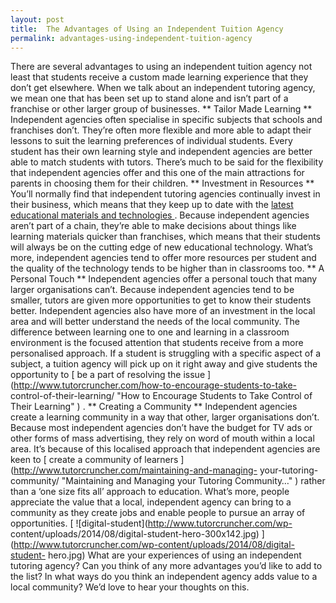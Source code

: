 ```yaml
---
layout: post
title:  The Advantages of Using an Independent Tuition Agency
permalink: advantages-using-independent-tuition-agency
---
```

There are several advantages to using an independent tuition agency not least
that students receive a custom made learning experience that they don’t get
elsewhere. When we talk about an independent tutoring agency, we mean one that
has been set up to stand alone and isn’t part of a franchise or other larger
group of businesses. ** Tailor Made Learning ** Independent agencies often
specialise in specific subjects that schools and franchises don’t. They’re
often more flexible and more able to adapt their lessons to suit the learning
preferences of individual students. Every student has their own learning style
and independent agencies are better able to match students with tutors.
There’s much to be said for the flexibility that independent agencies offer
and this one of the main attractions for parents in choosing them for their
children. ** Investment in Resources ** You’ll normally find that independent
tutoring agencies continually invest in their business, which means that they
keep up to date with the [ latest educational materials and technologies
](http://www.tutorcruncher.com/technology-teaching-ideas-for-private-tutors/
"Technology Teaching Ideas for Private Tutors" ) . Because independent
agencies aren’t part of a chain, they’re able to make decisions about things
like learning materials quicker than franchises, which means that their
students will always be on the cutting edge of new educational technology.
What’s more, independent agencies tend to offer more resources per student and
the quality of the technology tends to be higher than in classrooms too. ** A
Personal Touch ** Independent agencies offer a personal touch that many larger
organisations can’t. Because independent agencies tend to be smaller, tutors
are given more opportunities to get to know their students better. Independent
agencies also have more of an investment in the local area and will better
understand the needs of the local community. The difference between learning
one to one and learning in a classroom environment is the focused attention
that students receive from a more personalised approach. If a student is
struggling with a specific aspect of a subject, a tuition agency will pick up
on it right away and give students the opportunity to [ be a part of resolving
the issue ](http://www.tutorcruncher.com/how-to-encourage-students-to-take-
control-of-their-learning/ "How to Encourage Students to Take Control of Their
Learning" ) . ** Creating a Community ** Independent agencies create a
learning community in a way that other, larger organisations don’t. Because
most independent agencies don’t have the budget for TV ads or other forms of
mass advertising, they rely on word of mouth within a local area. It’s because
of this localised approach that independent agencies are keen to [ create a
community of learners ](http://www.tutorcruncher.com/maintaining-and-managing-
your-tutoring-community/ "Maintaining and Managing your Tutoring Community…" )
rather than a ‘one size fits all’ approach to education. What’s more, people
appreciate the value that a local, independent agency can bring to a community
as they create jobs and enable people to pursue an array of opportunities. [
![digital-student](http://www.tutorcruncher.com/wp-
content/uploads/2014/08/digital-student-hero-300x142.jpg)
](http://www.tutorcruncher.com/wp-content/uploads/2014/08/digital-student-
hero.jpg) What are your experiences of using an independent tutoring agency?
Can you think of any more advantages you’d like to add to the list? In what
ways do you think an independent agency adds value to a local community? We’d
love to hear your thoughts on this.
